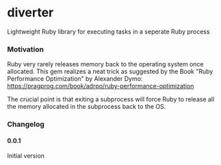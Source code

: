 # diverter

Lightweight Ruby library for executing tasks in a seperate Ruby process

### Motivation

Ruby very rarely releases memory back to the operating system once allocated.
This gem realizes a neat trick as suggested by the Book "Ruby Performance Optimization" 
by Alexander Dymo: https://pragprog.com/book/adrpo/ruby-performance-optimization

The crucial point is that exiting a subprocess will force Ruby to release
all the memory allocated in the subprocess back to the OS.

### Changelog

#### 0.0.1

Initial version
